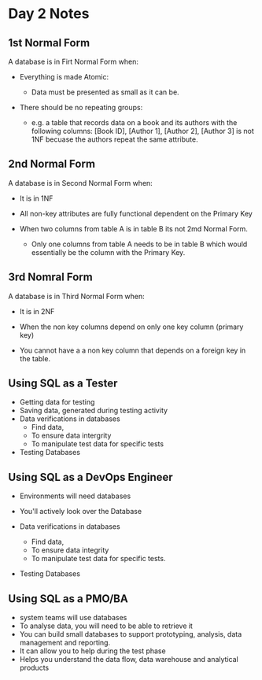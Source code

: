 # Day 2 Notes

## 1st Normal Form

A database is in Firt Normal Form when:

* Everything is made Atomic:
	- Data must be presented as small as it can be.

* There should be no repeating groups:
	- e.g. a table that records data on a book and its authors with the following columns: [Book ID], [Author 1], [Author 2], [Author 3] is not 1NF becuase the authors repeat the same attribute.


## 2nd Normal Form

A database is in Second Normal Form when:

* It is in 1NF

* All non-key attributes are fully functional dependent on the Primary Key

* When two columns from table A is in table B its not 2md Normal Form.
	- Only one columns from table A needs to be in table B which would essentially be the column with the Primary Key.


## 3rd Nomral Form

A database is in Third Normal Form when:

* It is in 2NF

* When the non key columns depend on only one key column (primary key)

* You cannot have a a non key column that depends on a foreign key in the table.



## Using SQL as a Tester

* Getting data for testing
* Saving data, generated during testing activity
* Data verifications in databases
	- Find data,
	- To ensure data intergrity
	- To manipulate test data for specific tests
* Testing Databases


## Using SQL as a DevOps Engineer

* Environments will need databases

* You'll actively look over the Database

* Data verifications in databases
	- Find data,
	- To ensure data integrity
	- To manipulate test data for specific tests.

* Testing Databases

## Using SQL as a PMO/BA

* system teams will use databases
* To analyse data, you will need to be able to retrieve it
* You can build small databases to support prototyping, analysis, data management and reporting.
* It can allow you to help during the test phase
* Helps you understand the data flow, data warehouse and analytical products


